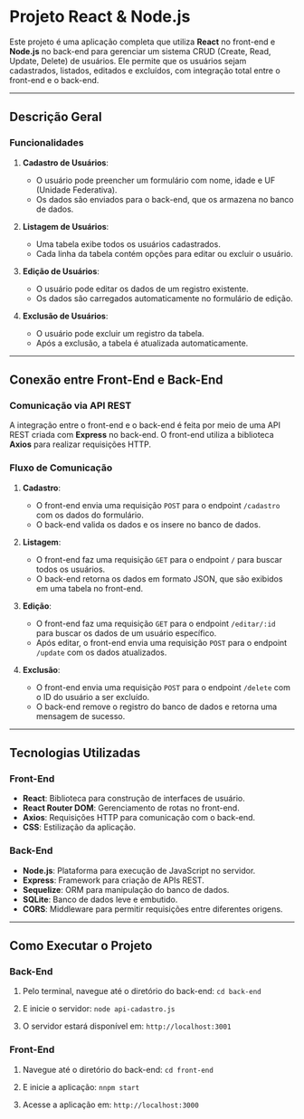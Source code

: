 # Projeto React & Node.js

Este projeto é uma aplicação completa que utiliza **React** no front-end e **Node.js** no back-end para gerenciar um sistema CRUD (Create, Read, Update, Delete) de usuários. Ele permite que os usuários sejam cadastrados, listados, editados e excluídos, com integração total entre o front-end e o back-end.

---

## Descrição Geral

### Funcionalidades

1. **Cadastro de Usuários**:
   - O usuário pode preencher um formulário com nome, idade e UF (Unidade Federativa).
   - Os dados são enviados para o back-end, que os armazena no banco de dados.

2. **Listagem de Usuários**:
   - Uma tabela exibe todos os usuários cadastrados.
   - Cada linha da tabela contém opções para editar ou excluir o usuário.

3. **Edição de Usuários**:
   - O usuário pode editar os dados de um registro existente.
   - Os dados são carregados automaticamente no formulário de edição.

4. **Exclusão de Usuários**:
   - O usuário pode excluir um registro da tabela.
   - Após a exclusão, a tabela é atualizada automaticamente.

---

## Conexão entre Front-End e Back-End

### Comunicação via API REST

A integração entre o front-end e o back-end é feita por meio de uma API REST criada com **Express** no back-end. O front-end utiliza a biblioteca **Axios** para realizar requisições HTTP.

### Fluxo de Comunicação

1. **Cadastro**:
   - O front-end envia uma requisição `POST` para o endpoint `/cadastro` com os dados do formulário.
   - O back-end valida os dados e os insere no banco de dados.

2. **Listagem**:
   - O front-end faz uma requisição `GET` para o endpoint `/` para buscar todos os usuários.
   - O back-end retorna os dados em formato JSON, que são exibidos em uma tabela no front-end.

3. **Edição**:
   - O front-end faz uma requisição `GET` para o endpoint `/editar/:id` para buscar os dados de um usuário específico.
   - Após editar, o front-end envia uma requisição `POST` para o endpoint `/update` com os dados atualizados.

4. **Exclusão**:
   - O front-end envia uma requisição `POST` para o endpoint `/delete` com o ID do usuário a ser excluído.
   - O back-end remove o registro do banco de dados e retorna uma mensagem de sucesso.

---

## Tecnologias Utilizadas

### Front-End

- **React**: Biblioteca para construção de interfaces de usuário.
- **React Router DOM**: Gerenciamento de rotas no front-end.
- **Axios**: Requisições HTTP para comunicação com o back-end.
- **CSS**: Estilização da aplicação.

### Back-End

- **Node.js**: Plataforma para execução de JavaScript no servidor.
- **Express**: Framework para criação de APIs REST.
- **Sequelize**: ORM para manipulação do banco de dados.
- **SQLite**: Banco de dados leve e embutido.
- **CORS**: Middleware para permitir requisições entre diferentes origens.

---

## Como Executar o Projeto

### Back-End

1. Pelo terminal, navegue até o diretório do back-end:
    `cd back-end`

2. E inicie o servidor:
    `node api-cadastro.js`

3. O servidor estará disponível em:
    `http://localhost:3001`

### Front-End

1. Navegue até o diretório do back-end:
    `cd front-end`

2. E inicie a aplicação:
    `nnpm start`

3. Acesse a aplicação em:
    `http://localhost:3000`